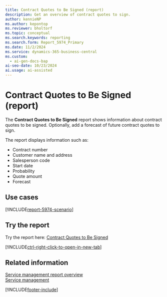 ```yaml
---
title: Contract Quotes to Be Signed (report)
description: Get an overview of contract quotes to sign.
author: kennieNP
ms.author: kepontop
ms.reviewer: bholtorf
ms.topic: conceptual
ms.search.keywords: reporting
ms.search.form: Report_5974_Primary
ms.date: 11/2/2024
ms.service: dynamics-365-business-central
ms.custom:
  - ai-gen-docs-bap
ai-seo-date: 10/23/2024
ai.usage: ai-assisted
---
```


# Contract Quotes to Be Signed (report)

The **Contract Quotes to Be Signed** report shows information about contract quotes to be signed. Optionally, add a forecast of future contract quotes to sign.

The report displays information such as:

- Contract number
- Customer name and address
- Salesperson code
- Start date
- Probability
- Quote amount
- Forecast

## Use cases

[!INCLUDE[report-5974-scenario](../includes/report-5974-scenario-include.md)]

<!-- 

Prompt

Below is a report in an ERP system. Provide 3-4 use cases for different personas working with project management or finance for projects.

Format like this:    
  
As a <persona>, use the report to    
* use case 1  
* use case 2    

Do not capitalize the persona names. 

Do not start lines with "Use the data to"

## Report name
Contract Quotes to Be Signed

## Report description

### What the report does

### Use cases

Please include your data sources and URLs

-->

## Try the report

Try the report here: [Contract Quotes to Be Signed](https://businesscentral.dynamics.com?report=5974)

[!INCLUDE[ctrl-right-click-to-open-in-new-tab](../includes/ctrl-right-click-to-open-in-new-tab.md)]

## Related information

[Service management report overview](../service-reports.md)  
[Service management](../service-service.md)  

[!INCLUDE[footer-include](../includes/footer-banner.md)]